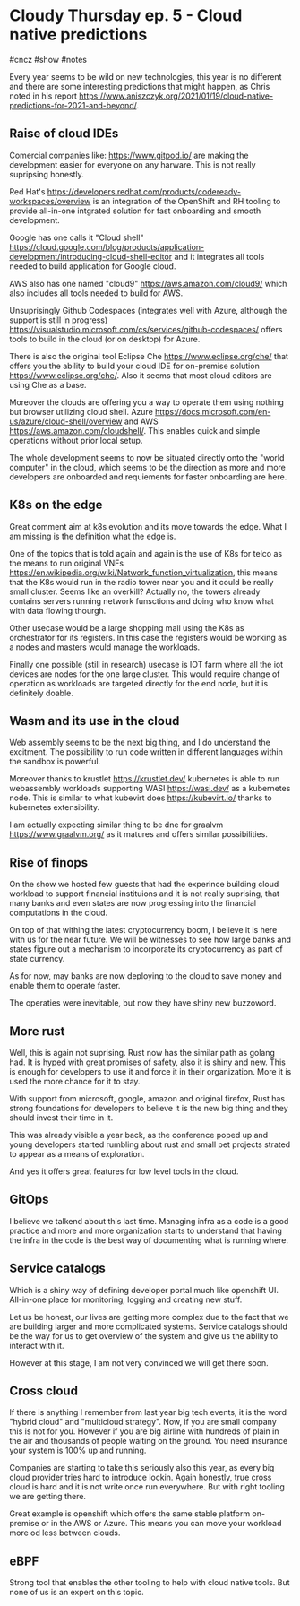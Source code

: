# Cloudy Thursday ep. 5 - Cloud native predictions
#cncz #show #notes

Every year seems to be wild on new technologies, this year is no different and there are some interesting predictions that might happen, as Chris noted in his report https://www.aniszczyk.org/2021/01/19/cloud-native-predictions-for-2021-and-beyond/.

## Raise of cloud IDEs

Comercial companies like: https://www.gitpod.io/ are making the development easier for everyone on any harware. This is not really supripsing honestly.

Red Hat's https://developers.redhat.com/products/codeready-workspaces/overview is an integration of the OpenShift and RH tooling to provide all-in-one intgrated solution for fast onboarding and smooth development.

Google has one calls it "Cloud shell" https://cloud.google.com/blog/products/application-development/introducing-cloud-shell-editor and it integrates all tools needed to build application for Google cloud.

AWS also has one named "cloud9" https://aws.amazon.com/cloud9/ which also includes all tools needed to build for AWS.

Unsuprisingly Github Codespaces (integrates well with Azure, although the support is still in progress) https://visualstudio.microsoft.com/cs/services/github-codespaces/ offers tools to build in the cloud (or on desktop) for Azure.

There is also the original tool Eclipse Che https://www.eclipse.org/che/ that offers you the ability to build your cloud IDE for on-premise solution https://www.eclipse.org/che/. Also it seems that most cloud editors are using Che as a base.

Moreover the clouds are offering you a way to operate them using nothing but browser utilizing cloud shell. Azure https://docs.microsoft.com/en-us/azure/cloud-shell/overview and AWS https://aws.amazon.com/cloudshell/. This enables quick and simple operations without prior local setup.

The whole development seems to now be situated directly onto the "world computer" in the cloud, which seems to be the direction as more and more developers are onboarded and requiements for faster onboarding are here.


## K8s on the edge

Great comment aim at k8s evolution and its move towards the edge. What I am missing is the definition what the edge is.

One of the topics that is told again and again is the use of K8s for telco as the means to run original VNFs https://en.wikipedia.org/wiki/Network_function_virtualization, this means that the K8s would run in the radio tower near you and it could be really small cluster. Seems like an overkill? Actually no, the towers already contains servers running network funsctions and doing who know what with data flowing thourgh.

Other usecase would be a large shopping mall using the K8s as orchestrator for its registers. In this case the registers would be working as a nodes and masters would manage the workloads. 

Finally one possible (still in research) usecase is IOT farm where all the iot devices are nodes for the one large cluster. This would require change of operation as workloads are targeted directly for the end node, but it is definitely doable.

## Wasm and its use in the cloud

Web assembly seems to be the next big thing, and I do understand the excitment. The possibility to run code written in different languages within the sandbox is powerful.

Moreover thanks to krustlet https://krustlet.dev/ kubernetes is able to run webassembly workloads supporting WASI https://wasi.dev/ as a kubernetes node. This is similar to what kubevirt does https://kubevirt.io/ thanks to kubernetes extensibility.

I am actually expecting similar thing to be dne for graalvm https://www.graalvm.org/ as it matures and offers similar possibilities.

## Rise of finops

On the show we hosted few guests that had the experince building cloud workload to support financial instituions and it is not really suprising, that many banks and even states are now progressing into the financial computations in the cloud.

On top of that withing the latest cryptocurrency boom, I believe it is here with us for the near future. We will be witnesses to see how large banks and states figure out a mechanism to incorporate its cryptocurrency as part of state currency.

As for now, may banks are now deploying to the cloud to save money and enable them to operate faster.

The operaties were inevitable, but now they have shiny new buzzoword.

## More rust

Well, this is again not suprising. Rust now has the similar path as golang had. It is hyped with great promises of safety, also it is shiny and new. This is enough for developers to use it and force it in their organization. More it is used the more chance for it to stay.

With support from microsoft, google, amazon and original firefox, Rust has strong foundations for developers to believe it is the new big thing and they should invest their time in it.

This was already visible a year back, as the conference poped up and young developers started rumbling about rust and small pet projects strated to appear as a means of exploration.

And yes it offers great features for low level tools in the cloud.

## GitOps

I believe we talkend about this last time. Managing infra as a code is a good practice and more and more organization starts to understand that having the infra in the code is the best way of documenting what is running where.

## Service catalogs

Which is a shiny way of defining developer portal much like openshift UI. All-in-one place for monitoring, logging and creating new stuff. 

Let us be honest, our lives are getting more complex due to the fact that we are building larger and more complicated systems. Service catalogs should be the way for us to get overview of the system and give us the ability to interact with it.

However at this stage, I am not very convinced we will get there soon. 

## Cross cloud

If there is anything I remember from last year big tech events, it is the word "hybrid cloud" and "multicloud strategy". Now, if you are small company this is not for you. However if you are big airline with hundreds of plain in the air and thousands of people waiting on the ground. You need insurance your system is 100% up and running.

Companies are starting to take this seriously also this year, as every big cloud provider tries hard to introduce lockin.
Again honestly, true cross cloud is hard and it is not write once run everywhere. But with right tooling we are getting there.

Great example is openshift which offers the same stable platform on-premise or in the AWS or Azure. This means you can move your workload more od less between clouds.

## eBPF

Strong tool that enables the other tooling to help with cloud native tools. But none of us is an expert on this topic.

